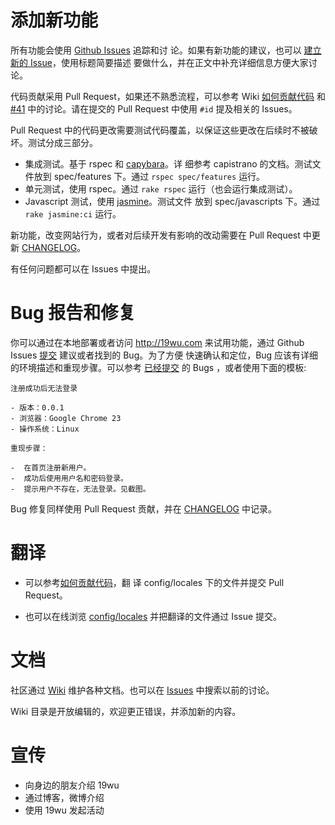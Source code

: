 # 添加新功能

所有功能会使用 [Github Issues](https://github.com/saberma/19wu/issues) 追踪和讨
论。如果有新功能的建议，也可以
[建立新的 Issue](https://github.com/saberma/19wu/issues/new)，使用标题简要描述
要做什么，并在正文中补充详细信息方便大家讨论。

代码贡献采用 Pull Request，如果还不熟悉流程，可以参考 Wiki
[如何贡献代码](https://github.com/saberma/19wu/wiki/如何贡献代码) 和
[#41](https://github.com/saberma/19wu/issues/41) 中的讨论。请在提交的 Pull
Request 中使用 `#id` 提及相关的 Issues。

Pull Request 中的代码更改需要测试代码覆盖，以保证这些更改在后续时不被破坏。测试分成三部分。

-   集成测试。基于 rspec 和 [capybara](https://github.com/jnicklas/capybara)。详
    细参考 capistrano 的文档。测试文件放到 spec/features 下。通过 `rspec
    spec/features` 运行。
-   单元测试，使用 rspec。通过 `rake rspec` 运行（也会运行集成测试）。
-   Javascript 测试，使用 [jasmine](http://pivotal.github.com/jasmine/)。测试文件
    放到 spec/javascripts 下。通过 `rake jasmine:ci` 运行。

新功能，改变网站行为，或者对后续开发有影响的改动需要在 Pull Request 中更新
[CHANGELOG](https://github.com/saberma/19wu/blob/master/CHANGELOG.md)。

有任何问题都可以在 Issues 中提出。

# Bug 报告和修复

你可以通过在本地部署或者访问 http://19wu.com 来试用功能，通过 Github Issues
[提交](https://github.com/saberma/19wu/issues/new) 建议或者找到的 Bug。为了方便
快速确认和定位，Bug 应该有详细的环境描述和重现步骤。可以参考
[已经提交](https://github.com/saberma/19wu/issues?labels=bug&page=1&state=closed)
的 Bugs ，或者使用下面的模板:

    注册成功后无法登录
    
    - 版本：0.0.1
    - 浏览器：Google Chrome 23
    - 操作系统：Linux
    
    重现步骤：
    
    -  在首页注册新用户。
    -  成功后使用用户名和密码登录。
    -  提示用户不存在，无法登录。见截图。

Bug 修复同样使用 Pull Request 贡献，并在
[CHANGELOG](https://github.com/saberma/19wu/blob/master/CHANGELOG.md) 中记录。

# 翻译

-   可以参考[如何贡献代码](https://github.com/saberma/19wu/wiki/如何贡献代码)，翻
    译 config/locales 下的文件并提交 Pull Request。

-   也可以在线浏览 [config/locales](https://github.com/saberma/19wu/tree/master/config/locales)
    并把翻译的文件通过 Issue 提交。

# 文档

社区通过 [Wiki](https://github.com/saberma/19wu/wiki) 维护各种文档。也可以在
[Issues](https://github.com/saberma/19wu/issues) 中搜索以前的讨论。

Wiki 目录是开放编辑的，欢迎更正错误，并添加新的内容。

# 宣传

-   向身边的朋友介绍 19wu
-   通过博客，微博介绍
-   使用 19wu 发起活动
